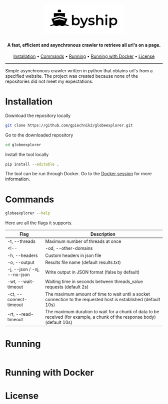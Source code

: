 <h1 align="center">
  <img src="static/logo.jpg" alt="portospy" width="260px"></a>
  <br>
</h1>

<h4 align="center">A fast, efficient and asynchronous crawler to retrieve all url's on a page.</h4>
      
<p align="center">
  <a href="#installation">Installation</a> •
  <a href="#commands">Commands</a> •
  <a href="#running">Running</a> •
  <a href="#running-with-docker">Running with Docker</a> •
  <a href="#license">License</a>
</p>

---
Simple asynchronous crawler written in python that obtains url's from a specified website. The project was created because none of the repositories did not meet my expectations.

# Installation

Download the repository locally
```sh
git clone https://github.com/gpiechnik2/globeexplorer.git
```

Go to the downloaded repository
```sh
cd globeexplorer
```

Install the tool locally
```sh
pip install --editable .

```

The tool can be run through Docker. Go to the [Docker session](#running-with-docker) for more information.

# Commands
```sh
globeexplorer --help
```

Here are all the flags it supports.

| Flag                        | Description                                                                                                               |
| --------------------------- | ------------------------------------------------------------------------------------------------------------------------- |
| -t, --threads               | Maximum number of threads at once                                                                                         |
<!-- | -od, --other-domains        | -->
| -h, --headers               | Custom headers in json file                                                                                               |
| -o, --output                | Results file name (default results.txt)                                                                                   |
| -j, --json / -nj, --no-json | Write output in JSON format (false by default)                                                                            |
| -wt, --wait-timeout         | Waiting time in seconds between threads_value requests (default 2s)                                                       |
| -ct, --connect-timeout      | The maximum amount of time to wait until a socket connection to the requested host is established (default 10s)           |
| -rt, --read-timeout         | The maximum duration to wait for a chunk of data to be received (for example, a chunk of the response body) (default 10s) |

# Running
```console

```

# Running with Docker

# License
